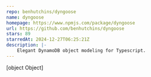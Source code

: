 ```yaml
---
repo: benhutchins/dyngoose
name: dyngoose
homepage: https://www.npmjs.com/package/dyngoose
url: https://github.com/benhutchins/dyngoose
stars: 89
starredAt: 2024-12-27T06:25:21Z
description: |-
    Elegant DynamoDB object modeling for Typescript.
---
```


[object Object]
